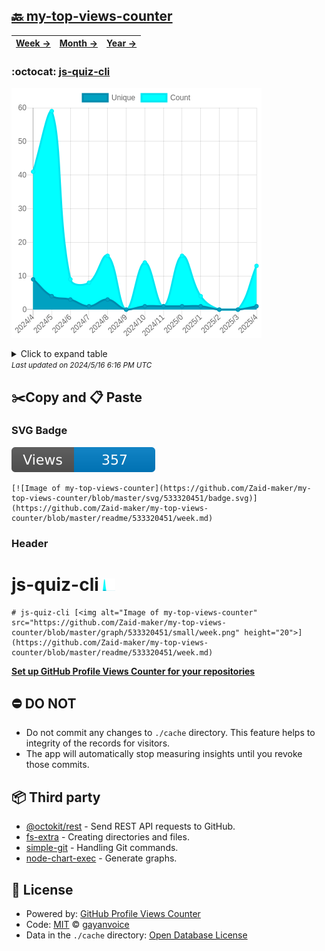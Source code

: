 ## [🔙 my-top-views-counter](https://github.com/Zaid-maker/my-top-views-counter)
| [**Week →**](https://github.com/Zaid-maker/my-top-views-counter/blob/master/readme/533320451/week.md) | [**Month →**](https://github.com/Zaid-maker/my-top-views-counter/blob/master/readme/533320451/month.md) | [**Year →**](https://github.com/Zaid-maker/my-top-views-counter/blob/master/readme/533320451/year.md) |
| ---- | ---- | ----- |
### :octocat: [js-quiz-cli](https://github.com/Zaid-maker/js-quiz-cli)
![Image of my-top-views-counter](https://github.com/Zaid-maker/my-top-views-counter/blob/master/graph/533320451/large/year.png)

<details>
	<summary>Click to expand table</summary>
	<h2>:calendar: Year Page Views Table</h2>
<table>
	<tr>
		<th>
			Last Updated
		</th>
		<th>
			Unique
		</th>
		<th>
			Count
		</th>
	</tr>
	<tr>
		<td>
			<code>2024/5/1</code>
		</td>
		<td>
			<code>1</code>
		</td>
		<td>
			<code>13</code>
		</td>
	</tr>
	<tr>
		<td>
			<code>2024/4/1</code>
		</td>
		<td>
			<code>0</code>
		</td>
		<td>
			<code>0</code>
		</td>
	</tr>
	<tr>
		<td>
			<code>2024/3/1</code>
		</td>
		<td>
			<code>0</code>
		</td>
		<td>
			<code>0</code>
		</td>
	</tr>
	<tr>
		<td>
			<code>2024/2/1</code>
		</td>
		<td>
			<code>1</code>
		</td>
		<td>
			<code>4</code>
		</td>
	</tr>
	<tr>
		<td>
			<code>2024/1/1</code>
		</td>
		<td>
			<code>1</code>
		</td>
		<td>
			<code>16</code>
		</td>
	</tr>
	<tr>
		<td>
			<code>2023/12/1</code>
		</td>
		<td>
			<code>1</code>
		</td>
		<td>
			<code>1</code>
		</td>
	</tr>
	<tr>
		<td>
			<code>2023/11/1</code>
		</td>
		<td>
			<code>1</code>
		</td>
		<td>
			<code>14</code>
		</td>
	</tr>
	<tr>
		<td>
			<code>2023/10/1</code>
		</td>
		<td>
			<code>0</code>
		</td>
		<td>
			<code>0</code>
		</td>
	</tr>
	<tr>
		<td>
			<code>2023/9/1</code>
		</td>
		<td>
			<code>3</code>
		</td>
		<td>
			<code>16</code>
		</td>
	</tr>
	<tr>
		<td>
			<code>2023/8/1</code>
		</td>
		<td>
			<code>1</code>
		</td>
		<td>
			<code>8</code>
		</td>
	</tr>
	<tr>
		<td>
			<code>2023/7/1</code>
		</td>
		<td>
			<code>3</code>
		</td>
		<td>
			<code>9</code>
		</td>
	</tr>
	<tr>
		<td>
			<code>2023/6/1</code>
		</td>
		<td>
			<code>4</code>
		</td>
		<td>
			<code>59</code>
		</td>
	</tr>
	<tr>
		<td>
			<code>2023/5/1</code>
		</td>
		<td>
			<code>9</code>
		</td>
		<td>
			<code>41</code>
		</td>
	</tr>
</table>

</details>
<small><i>Last updated on 2024/5/16 6:16 PM UTC</i></small>

## ✂️Copy and 📋 Paste
### SVG Badge
[![Image of my-top-views-counter](https://github.com/Zaid-maker/my-top-views-counter/blob/master/svg/533320451/badge.svg)](https://github.com/Zaid-maker/my-top-views-counter/blob/master/readme/533320451/week.md)
```readme
[![Image of my-top-views-counter](https://github.com/Zaid-maker/my-top-views-counter/blob/master/svg/533320451/badge.svg)](https://github.com/Zaid-maker/my-top-views-counter/blob/master/readme/533320451/week.md)
```
### Header
# js-quiz-cli [<img alt="Image of my-top-views-counter" src="https://github.com/Zaid-maker/my-top-views-counter/blob/master/graph/533320451/small/week.png" height="20">](https://github.com/Zaid-maker/my-top-views-counter/blob/master/readme/533320451/week.md)
```readme
# js-quiz-cli [<img alt="Image of my-top-views-counter" src="https://github.com/Zaid-maker/my-top-views-counter/blob/master/graph/533320451/small/week.png" height="20">](https://github.com/Zaid-maker/my-top-views-counter/blob/master/readme/533320451/week.md)
```
[**Set up GitHub Profile Views Counter for your repositories**](https://github.com/gayanvoice/github-profile-views-counter)
## ⛔ DO NOT
- Do not commit any changes to `./cache` directory. This feature helps to integrity of the records for visitors.
- The app will automatically stop measuring insights until you revoke those commits.
## 📦 Third party

- [@octokit/rest](https://www.npmjs.com/package/@octokit/rest) - Send REST API requests to GitHub.
- [fs-extra](https://www.npmjs.com/package/fs-extra) - Creating directories and files.
- [simple-git](https://www.npmjs.com/package/simple-git) - Handling Git commands.
- [node-chart-exec](https://www.npmjs.com/package/node-chart-exec) - Generate graphs.
## 📄 License
- Powered by: [GitHub Profile Views Counter](https://github.com/gayanvoice/github-profile-views-counter)
- Code: [MIT](./LICENSE) © [gayanvoice](https://github.com/gayanvoice/github-profile-views-counter)
- Data in the `./cache` directory: [Open Database License](https://opendatacommons.org/licenses/odbl/1-0/)